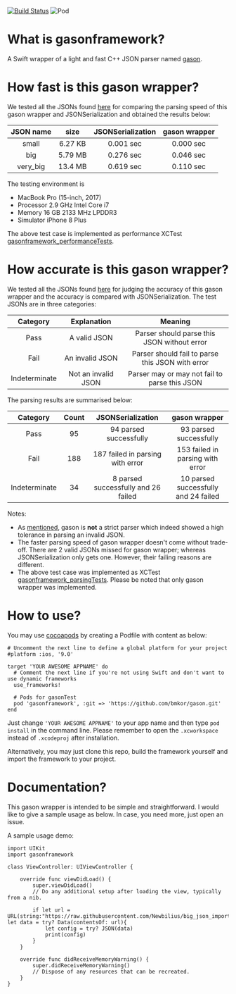 [![Build Status](https://travis-ci.org/bmkor/gason.svg?branch=master)](https://travis-ci.org/bmkor/gason) ![Pod](https://cocoapod-badges.herokuapp.com/v/gasonframework/badge.png)
# What is gasonframework?
A Swift wrapper of a light and fast C++ JSON parser named [gason](https://github.com/vivkin/gason). 

# How fast is this gason wrapper?
We tested all the JSONs found [here](https://github.com/Newbilius/big_json_import_demo/tree/master/test_data) for comparing the parsing speed of this gason wrapper and JSONSerialization and obtained the results below:

| JSON name | size    | JSONSerialization | gason wrapper |
|:-----------:|:---------:|:-------------------:|:---------------:|
| small     | 6.27 KB | 0.001 sec         | 0.000 sec     |
| big       | 5.79 MB | 0.276 sec         | 0.046 sec     |
| very_big  | 13.4 MB | 0.619 sec         | 0.110 sec     |

The testing environment is 
* MacBook Pro (15-inch, 2017)
* Processor 2.9 GHz Intel Core i7
* Memory 16 GB 2133 MHz LPDDR3
* Simulator iPhone 8 Plus

The above test case is implemented as performance XCTest [gasonframework_performanceTests](https://github.com/bmkor/gason/blob/master/gasonframeworkTests/gasonframework_performanceTests.swift).

# How accurate is this gason wrapper?
We tested all the JSONs found [here](https://github.com/nst/JSONTestSuite/tree/master/test_parsing) for judging the accuracy of this gason wrapper and the accuracy is compared with JSONSerialization. The test JSONs are in three categories:

|Category|Explanation|Meaning|
|:-------:|:-------:|:-------:|
|Pass|A valid JSON|Parser should parse this JSON without error|
|Fail|An invalid JSON|Parser should fail to parse this JSON with error|
|Indeterminate|Not an invalid JSON|Parser may or may not fail to parse this JSON|

The parsing results are summarised below:

|Category|Count|JSONSerialization|gason wrapper|
|:-------:|:-------:|:-------:|:-------:|
|Pass|95|94 parsed successfully|93 parsed successfully|
|Fail|188|187 failed in parsing with error|153 failed in parsing with error|
|Indeterminate|34|8 parsed successfully and 26 failed|10 parsed successfully and 24 failed|


Notes:
* As [mentioned](https://github.com/vivkin/gason), gason is **not** a strict parser which indeed showed a high tolerance in parsing an invalid JSON. 
* The faster parsing speed of gason wrapper doesn't come without trade-off. There are 2 valid JSONs missed for gason wrapper; whereas JSONSerialization only gets one. However, their failing reasons are different.
* The above test case was implemented as XCTest [gasonframework_parsingTests](https://github.com/bmkor/gason/blob/master/gasonframeworkTests/gasonframework_parsingTests.swift). Please be noted that only gason wrapper was implemented. 

# How to use?
You may use [cocoapods](https://cocoapods.org) by creating a Podfile with content as below:
```
# Uncomment the next line to define a global platform for your project
#platform :ios, '9.0'

target 'YOUR AWESOME APPNAME' do
  # Comment the next line if you're not using Swift and don't want to use dynamic frameworks
  use_frameworks!

  # Pods for gasonTest
  pod 'gasonframework', :git => 'https://github.com/bmkor/gason.git'
end
```
Just change `'YOUR AWESOME APPNAME'` to your app name and then type `pod install` in the command line. Please remember to open the `.xcworkspace` instead of `.xcodeproj` after installation.

Alternatively, you may just clone this repo, build the framework yourself and import the framework to your project.

# Documentation?
This gason wrapper is intended to be simple and straightforward. I would like to give a sample usage as below. In case, you need more, just open an issue.

A sample usage demo:
```
import UIKit
import gasonframework

class ViewController: UIViewController {

    override func viewDidLoad() {
        super.viewDidLoad()
        // Do any additional setup after loading the view, typically from a nib.
        
        if let url = URL(string:"https://raw.githubusercontent.com/Newbilius/big_json_import_demo/master/test_data/small.json"), let data = try? Data(contentsOf: url){
            let config = try? JSON(data)
            print(config)
        }
    }

    override func didReceiveMemoryWarning() {
        super.didReceiveMemoryWarning()
        // Dispose of any resources that can be recreated.
    }
}

```


